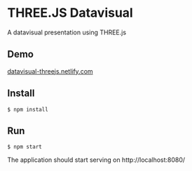# THREE.JS Datavisual
A datavisual presentation using THREE.js

## Demo
[datavisual-threejs.netlify.com](https://datavisual-threejs.netlify.com/)

## Install

	$ npm install

## Run

    $ npm start

The application should start serving on http://localhost:8080/



